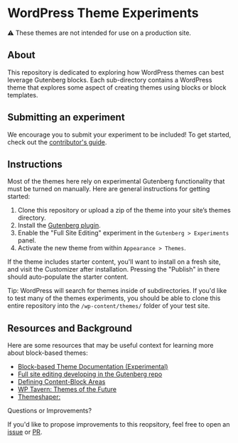 # WordPress Theme Experiments

⚠️ These themes are not intended for use on a production site.

## About
This repository is dedicated to exploring how WordPress themes can best leverage Gutenberg blocks. Each sub-directory contains a WordPress theme that explores some aspect of creating themes using blocks or block templates.

## Submitting an experiment
We encourage you to submit your experiment to be included! To get started, check out the [contributor's guide](https://github.com/WordPress/theme-experiments/blob/master/CONTRIBUTING.md).

## Instructions

Most of the themes here rely on experimental Gutenberg functionality that must be turned on manually. Here are general instructions for getting started:

1. Clone this repository or upload a zip of the theme into your site’s themes directory.
2. Install the [Gutenberg plugin](https://wordpress.org/plugins/gutenberg/).
3. Enable the "Full Site Editing" experiment in the `Gutenberg > Experiments` panel.
4. Activate the new theme from within `Appearance > Themes`.

If the theme includes starter content, you'll want to install on a fresh site, and visit the Customizer after installation. Pressing the "Publish" in there should auto-populate the starter content. 

Tip: WordPress will search for themes inside of subdirectories. If you'd like to test many of the themes experiments, you should be able to clone this entire repository into the `/wp-content/themes/` folder of your test site.  

## Resources and Background
Here are some resources that may be useful context for learning more about block-based themes:

- [Block-based Theme Documentation (Experimental)](https://developer.wordpress.org/block-editor/developers/themes/block-based-themes/)
- [Full site editing developing in the Gutenberg repo](https://github.com/WordPress/gutenberg/labels/%5BFeature%5D%20Full%20Site%20Editing)
- [Defining Content-Block Areas](https://make.wordpress.org/core/2019/09/05/defining-content-block-areas/)
- [WP Tavern: Themes of the Future](https://wptavern.com/themes-of-the-future-a-design-framework-and-a-master-theme)
- [Themeshaper: ](https://themeshaper.com/2020/01/21/creating-a-block-based-theme-using-block-templates/)

Questions or Improvements?

If you'd like to propose improvements to this reopsitory, feel free to open an [issue](https://github.com/WordPress/theme-experiments/issues) or [PR](https://github.com/WordPress/theme-experiments/pulls).
